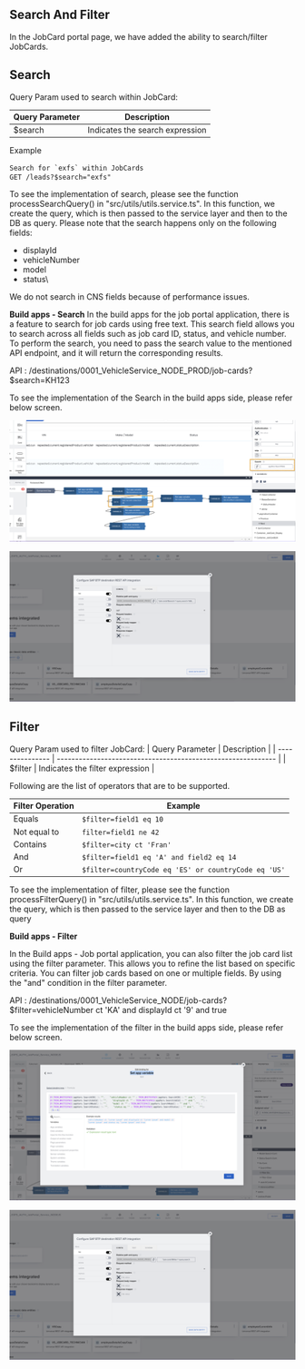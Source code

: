 ## Search And Filter
In the JobCard portal page, we have added the ability to search/filter JobCards.

## Search 
Query Param used to search within JobCard:

| Query Parameter | Description                                       |
| --------------- | ------------------------------------------------- |
| $search         | Indicates the search expression |

Example

```
Search for `exfs` within JobCards
GET /leads?$search="exfs"
```

To see the implementation of search, please see the function processSearchQuery() in "src/utils/utils.service.ts". In this function, we create the query, which is then passed to the service layer and then to the DB as query. Please note that the search happens only on the following fields:
- displayId
- vehicleNumber
- model
- status\

We do not search in CNS fields because of performance issues.

**Build apps - Search**
In the build apps for the job portal application, there is a feature to search for job cards using free text. This search field allows you to search across all fields such as job card ID, status, and vehicle number. To perform the search, you need to pass the search value to the mentioned API endpoint, and it will return the corresponding results.

API : /destinations/0001_VehicleService_NODE_PROD/job-cards?$search=KH123


 To see the implementation of the Search in the build apps side, please refer below screen.

![Search ](../Images/SBA15-SearchData.png "Search")

![Search ](../Images/SBA16-Search.png "Search")



## Filter


Query Param used to filter JobCard:
| Query Parameter | Description                                                  |
| --------------- | ------------------------------------------------------------ |
| $filter         | Indicates the filter expression |   

Following are the list of operators that are to be supported.

| Filter Operation | Example |
|----|----|
| Equals | `$filter=field1 eq 10` |
| Not equal to | `filter=field1 ne 42` |
| Contains | `$filter=city ct 'Fran'` |
| And | `$filter=field1 eq 'A' and field2 eq 14` |
| Or | `$filter=countryCode eq 'ES' or countryCode eq 'US'` |

To see the implementation of filter, please see the function processFilterQuery() in "src/utils/utils.service.ts". In this function, we create the query, which is then passed to the service layer and then to the DB as query

**Build apps - Filter**
 
In the Build apps - Job portal application, you can also filter the job card list using the filter parameter. This allows you to refine the list based on specific criteria. You can filter job cards based on one or multiple fields. By using the "and" condition in the filter parameter.

API : /destinations/0001_VehicleService_NODE/job-cards?$filter=vehicleNumber ct 'KA' and displayId ct '9' and true


 To see the implementation of the filter in the build apps side, please refer below screen.

 ![Search ](../Images/SBA13-Filter.png "Search")

![Search ](../Images/SBA14-Filter.png "Search")


